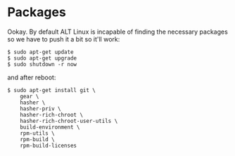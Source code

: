 # Packages

Ookay. By default ALT Linux is incapable of finding the necessary packages
so we have to push it a bit so it'll work:

```
$ sudo apt-get update
$ sudo apt-get upgrade
$ sudo shutdown -r now
```

and after reboot:

```
$ sudo apt-get install git \
	gear \
	hasher \
	hasher-priv \
	hasher-rich-chroot \
	hasher-rich-chroot-user-utils \
	build-environment \
	rpm-utils \
	rpm-build \
	rpm-build-licenses
```

